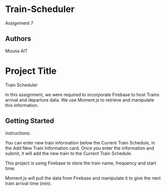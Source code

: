 # Train-Scheduler
Assignment 7

## Authors

Mouna AIT 

# Project Title

Train Scheduler 


In this assignment, we were required to incorporate Firebase to host Trains arrival and departure data. We use Moment.js to retrieve and manipulate this information.

## Getting Started

instructions: 


You can enter new train information below the Current Train Schedule, in the Add New Train Information card. Once you enter the information and submit, it will add the new train to the Current Train Schedule.

This project is using Firebase to store the train name, frequency and start time.

Moment.js will pull the data from Firebase and manipulate it to give the next train arrival time (min).
